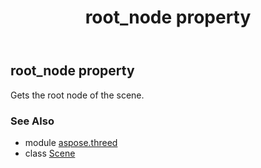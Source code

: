 ﻿---
title: root_node property
second_title: Aspose.3D for Python via .NET API References
description: 
type: docs
weight: 210
url: /python-net/aspose.threed/scene/root_node/
is_root: false
---

## root_node property


Gets the root node of the scene.

### See Also
* module [aspose.threed](../../)
* class [Scene](/3d/python-net/aspose.threed/scene)
